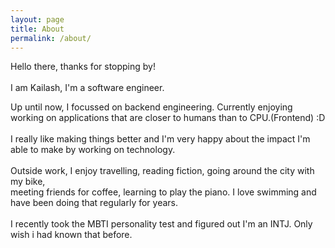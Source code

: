 ```yaml
---
layout: page
title: About
permalink: /about/
---
```


Hello there, thanks for stopping by!<br>
<br>
I am Kailash, I'm a software engineer. <br>

Up until now, I focussed on backend engineering. Currently enjoying
working on applications that are closer to humans than to CPU.(Frontend) :D <br>
<br>
I really like making things better and
I'm very happy about the impact I'm able to make by working on technology.<br>
<br>
Outside work, I enjoy travelling, reading fiction, going around the city with my bike, <br>
meeting friends for coffee, learning to play the piano. I love swimming and have been doing that regularly for years.<br>
<br>
I recently took the MBTI personality test and figured out I'm an INTJ. Only wish i had known that before.